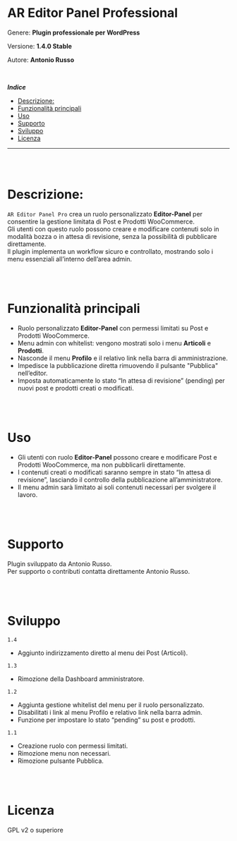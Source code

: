 <h1>AR Editor Panel Professional</h1>

<p>Genere: <strong>Plugin professionale per WordPress</strong></p>
<p>Versione: <strong>1.4.0 Stable</strong></p>
<p>Autore: <strong>Antonio Russo</strong></p>

<br>

***Indice***
- [Descrizione:](#descrizione)
- [Funzionalità principali](#funzionalità-principali)
- [Uso](#uso)
- [Supporto](#supporto)
- [Sviluppo](#sviluppo)
- [Licenza](#licenza)
---


<br><br>

# Descrizione:

`AR Editor Panel Pro` crea un ruolo personalizzato **Editor-Panel** per consentire la gestione limitata di Post e Prodotti WooCommerce. <br>
Gli utenti con questo ruolo possono creare e modificare contenuti solo in modalità bozza o in attesa di revisione, senza la possibilità di pubblicare direttamente. <br>
Il plugin implementa un workflow sicuro e controllato, mostrando solo i menu essenziali all’interno dell’area admin.



<br><br>

# Funzionalità principali

- Ruolo personalizzato **Editor-Panel** con permessi limitati su Post e Prodotti WooCommerce.  
- Menu admin con whitelist: vengono mostrati solo i menu **Articoli** e **Prodotti**.  
- Nasconde il menu **Profilo** e il relativo link nella barra di amministrazione.  
- Impedisce la pubblicazione diretta rimuovendo il pulsante "Pubblica" nell’editor.  
- Imposta automaticamente lo stato “In attesa di revisione” (pending) per nuovi post e prodotti creati o modificati.  


<br><br>

# Uso

- Gli utenti con ruolo **Editor-Panel** possono creare e modificare Post e Prodotti WooCommerce, ma non pubblicarli direttamente.  
- I contenuti creati o modificati saranno sempre in stato “In attesa di revisione”, lasciando il controllo della pubblicazione all’amministratore.  
- Il menu admin sarà limitato ai soli contenuti necessari per svolgere il lavoro.  


<br><br>

# Supporto

Plugin sviluppato da Antonio Russo.  
Per supporto o contributi contatta direttamente Antonio Russo.


<br><br>

# Sviluppo

`1.4`
- Aggiunto indirizzamento diretto al menu dei Post (Articoli).

`1.3`
- Rimozione della Dashboard amministratore.

`1.2`
- Aggiunta gestione whitelist del menu per il ruolo personalizzato.  
- Disabilitati i link al menu Profilo e relativo link nella barra admin.
- Funzione per impostare lo stato “pending” su post e prodotti.  

`1.1`
- Creazione ruolo con permessi limitati.  
- Rimozione menu non necessari.  
- Rimozione pulsante Pubblica.  



<br><br>

# Licenza

GPL v2 o superiore
